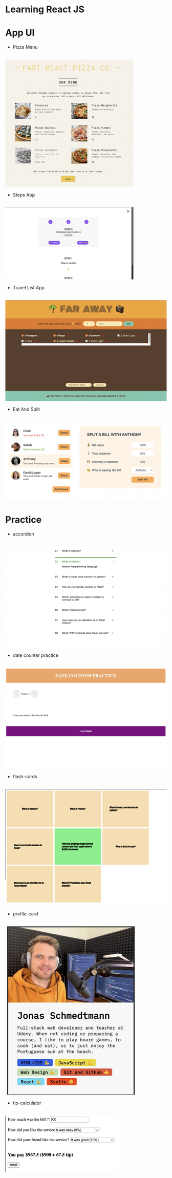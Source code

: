 # Learning React JS



# App UI
- Pizza Menu 
<br><br>
<img src="./Apps/pizza-menu/ui.png" width="400">

- Steps App 
<br><br>
<img src="./Apps/steps-app/ui.png" width = "400">  

- Travel List App
<br><br>
<img src="./Apps/travel-list-app/ui.png"> 

- Eat And Split
<br><br>
<img src="./Apps/eat-and-split/ui.png">


# Practice 

- accordion
<br><br>
<img src="./Apps/practice/accordion/ui.png">

- date counter practice
<br><br>
<img src="./Apps/practice/date_counter_practice/ui.png">

- flash-cards
<br><br>
<img src="./Apps/practice/flash-cards/ui.png">

- profile-card
<br><br>
<img src="./Apps/practice/profile-card/ui.png">

- tip-calculator
<br><br>
<img src="./Apps/practice/tip-calculator/ui.png">